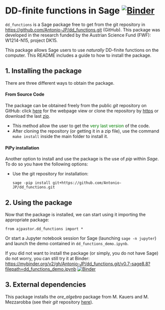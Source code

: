 
# **DD-finite functions in Sage** [![Binder](https://mybinder.org/badge_logo.svg)](https://mybinder.org/v2/gh/Antonio-JP/dd_functions.git/v0.7-sage8.8?filepath=dd_functions_demo.ipynb)

`dd_functions` is a Sage package free to get from the git repository in https://github.com/Antonio-JP/dd_functions.git (GitHub). This package was developed in the research funded by the Austrian Science Fund  (FWF): W1214-N15, project DK15.

This package allows Sage users to use _naturally_ DD-finite functions on the computer. This README includes a guide to how to install the package.

## **1. Installing the package**
There are three different ways to obtain the package.

#### **From Source Code**
The package can be obtained freely from the public _git_ repository on GitHub: click [here](https://github.com/Antonio-JP/dd_functions) for the webpage view or clone the repository by [https](https://github.com/Antonio-JP/dd_functions.git) or download the last [zip](https://github.com/Antonio-JP/dd_functions/archive/master.zip).

* This method allow the user to get the <font color="green">very last version</font> of the code.
* After cloning the repository (or getting it in a zip file), use the command `make install` inside the main folder
  to install it.

#### **PiPy installation**
Another option to install and use the package is the use of _pip_ within _Sage_. To do so you have the following options:
* Use the git repository for installation:
  
  `sage -pip install git+https://github.com/Antonio-JP/dd_functions.git`

## **2. Using the package**
Now that the package is installed, we can start using it importing the appropriate package:

`from ajpastor.dd_functions import *`

Or start a Jupyter notebook session for Sage (launching `sage -n jupyter`) and launch the demo contained in `dd_functions_demo.ipynb`.

If you did not want to install the package (or simply, you do not have Sage) do not worry, you can still try it at Binder:
https://mybinder.org/v2/gh/Antonio-JP/dd_functions.git/v0.7-sage8.8?filepath=dd_functions_demo.ipynb [![Binder](https://mybinder.org/badge_logo.svg)](https://mybinder.org/v2/gh/Antonio-JP/dd_functions.git/v0.7-sage8.8?filepath=dd_functions_demo.ipynb)

## **3. External dependencies**
This package installs the *ore_algebra* package from M. Kauers and M. Mezzarobba (see their *git* repository [here](https://github.com/mkauers/ore_algebra)).